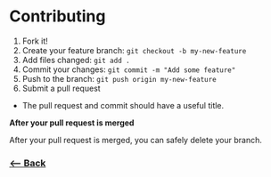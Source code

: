 # Contributing

1. Fork it!
2. Create your feature branch: `git checkout -b my-new-feature`
3. Add files changed:  `git add .`
4. Commit your changes: `git commit -m "Add some feature"`
5. Push to the branch: `git push origin my-new-feature`
6. Submit a pull request

- The pull request and commit should have a useful title.

**After your pull request is merged**

After your pull request is merged, you can safely delete your branch.

### [<-- Back](https://github.com/SabrinaBarros/hiwari/)
